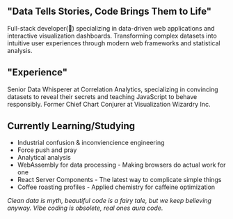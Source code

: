 
## "Data Tells Stories, Code Brings Them to Life"
Full-stack developer(🤣) specializing in data-driven web applications and interactive visualization dashboards.
Transforming complex datasets into intuitive user experiences through modern web frameworks and statistical analysis.

## "Experience"
Senior Data Whisperer at Correlation Analytics, specializing in convincing datasets to reveal their secrets and teaching JavaScript to behave responsibly. Former Chief Chart Conjurer at Visualization Wizardry Inc.

## Currently Learning/Studying
- Industrial confusion & inconviencience engineering
- Force push and pray
- Analytical analysis
- WebAssembly for data processing - Making browsers do actual work for one
- React Server Components - The latest way to complicate simple things
- Coffee roasting profiles - Applied chemistry for caffeine optimization 

_Clean data is myth, beautiful code is a fairy tale, but we keep believing anyway._
_Vibe coding is obsolete, real ones aura code._

